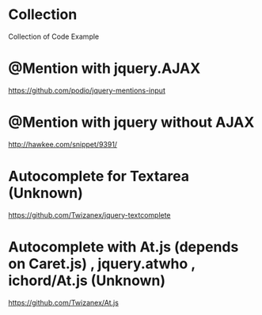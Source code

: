 # Collection
Collection of Code Example
# @Mention with jquery.AJAX
https://github.com/podio/jquery-mentions-input
# @Mention with jquery without AJAX
http://hawkee.com/snippet/9391/
# Autocomplete for Textarea (Unknown)
https://github.com/Twizanex/jquery-textcomplete
# Autocomplete with At.js (depends on Caret.js) , jquery.atwho , ichord/At.js (Unknown)
https://github.com/Twizanex/At.js

